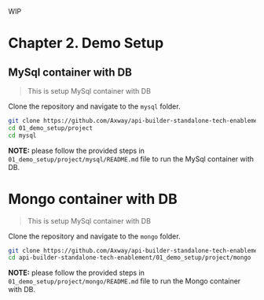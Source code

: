 WIP

# Chapter 2. Demo Setup

## MySql container with DB
> This is setup MySql container with DB

Clone the repository and navigate to the `mysql` folder.
```sh
git clone https://github.com/Axway/api-builder-standalone-tech-enablement.git
cd 01_demo_setup/project
cd mysql
```

__NOTE:__ please follow the provided steps in `01_demo_setup/project/mysql/README.md` file to run the MySql container with DB.

# Mongo container with DB
> This is setup MySql container with DB

Clone the repository and navigate to the `mongo` folder.
```sh
git clone https://github.com/Axway/api-builder-standalone-tech-enablement.git
cd api-builder-standalone-tech-enablement/01_demo_setup/project/mongo
```

__NOTE:__ please follow the provided steps in `01_demo_setup/project/mongo/README.md` file to run the Mongo container with DB.
